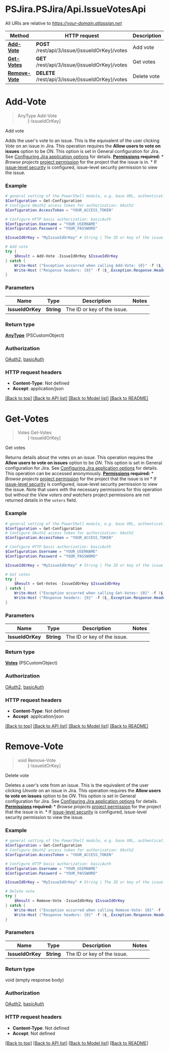 # PSJira.PSJira/Api.IssueVotesApi

All URIs are relative to *https://your-domain.atlassian.net*

Method | HTTP request | Description
------------- | ------------- | -------------
[**Add-Vote**](IssueVotesApi.md#Add-Vote) | **POST** /rest/api/3/issue/{issueIdOrKey}/votes | Add vote
[**Get-Votes**](IssueVotesApi.md#Get-Votes) | **GET** /rest/api/3/issue/{issueIdOrKey}/votes | Get votes
[**Remove-Vote**](IssueVotesApi.md#Remove-Vote) | **DELETE** /rest/api/3/issue/{issueIdOrKey}/votes | Delete vote


<a name="Add-Vote"></a>
# **Add-Vote**
> AnyType Add-Vote<br>
> &nbsp;&nbsp;&nbsp;&nbsp;&nbsp;&nbsp;&nbsp;&nbsp;[-IssueIdOrKey] <String><br>

Add vote

Adds the user's vote to an issue. This is the equivalent of the user clicking *Vote* on an issue in Jira.  This operation requires the **Allow users to vote on issues** option to be *ON*. This option is set in General configuration for Jira. See [Configuring Jira application options](https://confluence.atlassian.com/x/uYXKM) for details.  **[Permissions](#permissions) required:**   *  *Browse projects* [project permission](https://confluence.atlassian.com/x/yodKLg) for the project that the issue is in.  *  If [issue-level security](https://confluence.atlassian.com/x/J4lKLg) is configured, issue-level security permission to view the issue.

### Example
```powershell
# general setting of the PowerShell module, e.g. base URL, authentication, etc
$Configuration = Get-Configuration
# Configure OAuth2 access token for authorization: OAuth2
$Configuration.AccessToken = "YOUR_ACCESS_TOKEN"

# Configure HTTP basic authorization: basicAuth
$Configuration.Username = "YOUR_USERNAME"
$Configuration.Password = "YOUR_PASSWORD"

$IssueIdOrKey = "MyIssueIdOrKey" # String | The ID or key of the issue.

# Add vote
try {
    $Result = Add-Vote -IssueIdOrKey $IssueIdOrKey
} catch {
    Write-Host ("Exception occurred when calling Add-Vote: {0}" -f ($_.ErrorDetails | ConvertFrom-Json))
    Write-Host ("Response headers: {0}" -f ($_.Exception.Response.Headers | ConvertTo-Json))
}
```

### Parameters

Name | Type | Description  | Notes
------------- | ------------- | ------------- | -------------
 **IssueIdOrKey** | **String**| The ID or key of the issue. | 

### Return type

[**AnyType**](AnyType.md) (PSCustomObject)

### Authorization

[OAuth2](../README.md#OAuth2), [basicAuth](../README.md#basicAuth)

### HTTP request headers

 - **Content-Type**: Not defined
 - **Accept**: application/json

[[Back to top]](#) [[Back to API list]](../README.md#documentation-for-api-endpoints) [[Back to Model list]](../README.md#documentation-for-models) [[Back to README]](../README.md)

<a name="Get-Votes"></a>
# **Get-Votes**
> Votes Get-Votes<br>
> &nbsp;&nbsp;&nbsp;&nbsp;&nbsp;&nbsp;&nbsp;&nbsp;[-IssueIdOrKey] <String><br>

Get votes

Returns details about the votes on an issue.  This operation requires the **Allow users to vote on issues** option to be *ON*. This option is set in General configuration for Jira. See [Configuring Jira application options](https://confluence.atlassian.com/x/uYXKM) for details.  This operation can be accessed anonymously.  **[Permissions](#permissions) required:**   *  *Browse projects* [project permission](https://confluence.atlassian.com/x/yodKLg) for the project that the issue is ini  *  If [issue-level security](https://confluence.atlassian.com/x/J4lKLg) is configured, issue-level security permission to view the issue.  Note that users with the necessary permissions for this operation but without the *View voters and watchers* project permissions are not returned details in the `voters` field.

### Example
```powershell
# general setting of the PowerShell module, e.g. base URL, authentication, etc
$Configuration = Get-Configuration
# Configure OAuth2 access token for authorization: OAuth2
$Configuration.AccessToken = "YOUR_ACCESS_TOKEN"

# Configure HTTP basic authorization: basicAuth
$Configuration.Username = "YOUR_USERNAME"
$Configuration.Password = "YOUR_PASSWORD"

$IssueIdOrKey = "MyIssueIdOrKey" # String | The ID or key of the issue.

# Get votes
try {
    $Result = Get-Votes -IssueIdOrKey $IssueIdOrKey
} catch {
    Write-Host ("Exception occurred when calling Get-Votes: {0}" -f ($_.ErrorDetails | ConvertFrom-Json))
    Write-Host ("Response headers: {0}" -f ($_.Exception.Response.Headers | ConvertTo-Json))
}
```

### Parameters

Name | Type | Description  | Notes
------------- | ------------- | ------------- | -------------
 **IssueIdOrKey** | **String**| The ID or key of the issue. | 

### Return type

[**Votes**](Votes.md) (PSCustomObject)

### Authorization

[OAuth2](../README.md#OAuth2), [basicAuth](../README.md#basicAuth)

### HTTP request headers

 - **Content-Type**: Not defined
 - **Accept**: application/json

[[Back to top]](#) [[Back to API list]](../README.md#documentation-for-api-endpoints) [[Back to Model list]](../README.md#documentation-for-models) [[Back to README]](../README.md)

<a name="Remove-Vote"></a>
# **Remove-Vote**
> void Remove-Vote<br>
> &nbsp;&nbsp;&nbsp;&nbsp;&nbsp;&nbsp;&nbsp;&nbsp;[-IssueIdOrKey] <String><br>

Delete vote

Deletes a user's vote from an issue. This is the equivalent of the user clicking *Unvote* on an issue in Jira.  This operation requires the **Allow users to vote on issues** option to be *ON*. This option is set in General configuration for Jira. See [Configuring Jira application options](https://confluence.atlassian.com/x/uYXKM) for details.  **[Permissions](#permissions) required:**   *  *Browse projects* [project permission](https://confluence.atlassian.com/x/yodKLg) for the project that the issue is in.  *  If [issue-level security](https://confluence.atlassian.com/x/J4lKLg) is configured, issue-level security permission to view the issue.

### Example
```powershell
# general setting of the PowerShell module, e.g. base URL, authentication, etc
$Configuration = Get-Configuration
# Configure OAuth2 access token for authorization: OAuth2
$Configuration.AccessToken = "YOUR_ACCESS_TOKEN"

# Configure HTTP basic authorization: basicAuth
$Configuration.Username = "YOUR_USERNAME"
$Configuration.Password = "YOUR_PASSWORD"

$IssueIdOrKey = "MyIssueIdOrKey" # String | The ID or key of the issue.

# Delete vote
try {
    $Result = Remove-Vote -IssueIdOrKey $IssueIdOrKey
} catch {
    Write-Host ("Exception occurred when calling Remove-Vote: {0}" -f ($_.ErrorDetails | ConvertFrom-Json))
    Write-Host ("Response headers: {0}" -f ($_.Exception.Response.Headers | ConvertTo-Json))
}
```

### Parameters

Name | Type | Description  | Notes
------------- | ------------- | ------------- | -------------
 **IssueIdOrKey** | **String**| The ID or key of the issue. | 

### Return type

void (empty response body)

### Authorization

[OAuth2](../README.md#OAuth2), [basicAuth](../README.md#basicAuth)

### HTTP request headers

 - **Content-Type**: Not defined
 - **Accept**: Not defined

[[Back to top]](#) [[Back to API list]](../README.md#documentation-for-api-endpoints) [[Back to Model list]](../README.md#documentation-for-models) [[Back to README]](../README.md)

